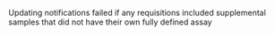 Updating notifications failed if any requisitions included supplemental samples that did not have
their own fully defined assay
